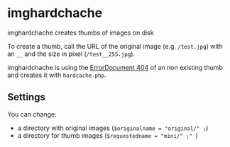 # imghardchache

imghardchache creates thumbs of images on disk


To create a thumb, call the URL of the original image (e.g. `/test.jpg`) with an `__` and the size in pixel
(`/test__255.jpg`).

imghardchache is using the [ErrorDocument 404](http://httpd.apache.org/docs/2.2/mod/core.html#ErrorDocument) of an non existing thumb and creates it with `hardcache.php`.

## Settings

You can change:

* a directory with original images (`$originalname = "original/" ;`)
* a directory for thumb images (`$requestedname = "mini/" ;" `)

